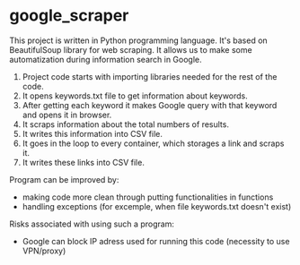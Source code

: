 # google_scraper

This project is written in Python programming language. It's based on BeautifulSoup library for web scraping. It allows us to make some automatization during information search in Google.
	
1. Project code starts with importing libraries needed for the rest of the code.
2. It opens keywords.txt file to get information about keywords.
3. After getting each keyword it makes Google query with that keyword and opens it in browser.
4. It scraps information about the total numbers of results.
5. It writes this information into CSV file.
5. It goes in the loop to every container, which storages a link and scraps it.
6. It writes these links into CSV file.

Program can be improved by: <br>
- making code more clean through putting functionalities in functions <br>
- handling exceptions (for excemple, when file keywords.txt doesn't exist) <br>

Risks associated with using such a program: <br>
- Google can block IP adress used for running this code (necessity to use VPN/proxy) 
